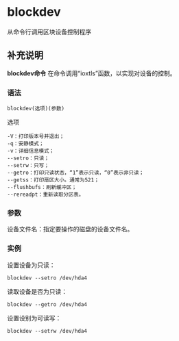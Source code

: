 #  blockdev

从命令行调用区块设备控制程序

##  补充说明

**blockdev命令** 在命令调用“ioxtls”函数，以实现对设备的控制。

###  语法

    
    
    blockdev(选项)(参数)
    

选项

    
    
    -V：打印版本号并退出；
    -q：安静模式；
    -v：详细信息模式；
    --setro：只读；
    --setrw：只写；
    --getro：打印只读状态，“1”表示只读，“0”表示非只读；
    --getss：打印扇区大小。通常为521；
    --flushbufs：刷新缓冲区；
    --rereadpt：重新读取分区表。
    

###  参数

设备文件名：指定要操作的磁盘的设备文件名。

###  实例

设置设备为只读：

    
    
    blockdev --setro /dev/hda4
    

读取设备是否为只读：

    
    
    blockdev --getro /dev/hda4
    

设置设别为可读写：

    
    
    blockdev --setrw /dev/hda4
    

